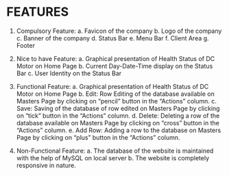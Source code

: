 # FEATURES

1. Compulsory Feature:
a. Favicon of the company
b. Logo of the company
c. Banner of the company
d. Status Bar
e. Menu Bar
f. Client Area
g. Footer

2. Nice to have Feature:
a. Graphical presentation of Health Status of DC Motor on Home Page
b. Current Day-Date-Time display on the Status Bar
c. User Identity on the Status Bar

3. Functional Feature:
a. Graphical presentation of Health Status of DC Motor on Home Page
b. Edit: Row Editing of the database available on Masters Page by clicking on 
“pencil” button in the “Actions” column.
c. Save: Saving of the database of row edited on Masters Page by clicking on “tick” 
button in the “Actions” column.
d. Delete: Deleting a row of the database available on Masters Page by clicking on 
“cross” button in the “Actions” column.
e. Add Row: Adding a row to the database on Masters Page by clicking on “plus” 
button in the “Actions” column.

4. Non-Functional Feature:
a. The database of the website is maintained with the help of MySQL on local 
server
b. The website is completely responsive in nature.

